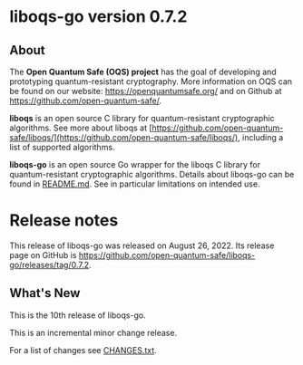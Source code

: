 liboqs-go version 0.7.2
=======================

About
-----

The **Open Quantum Safe (OQS) project** has the goal of developing and prototyping quantum-resistant cryptography. More information on OQS can be found on our website: https://openquantumsafe.org/ and on Github at https://github.com/open-quantum-safe/.

**liboqs** is an open source C library for quantum-resistant cryptographic algorithms. See more about liboqs at [https://github.com/open-quantum-safe/liboqs/](https://github.com/open-quantum-safe/liboqs/), including a list of supported algorithms.

**liboqs-go** is an open source Go wrapper for the liboqs C library for quantum-resistant cryptographic algorithms. Details about liboqs-go can be found in [README.md](https://github.com/open-quantum-safe/liboqs-go/blob/main/README.md). See in particular limitations on intended use.

Release notes
=============

This release of liboqs-go was released on August 26, 2022. Its release page on 
GitHub is https://github.com/open-quantum-safe/liboqs-go/releases/tag/0.7.2.

What's New
----------

This is the 10th release of liboqs-go. 

This is an incremental minor change release.

For a list of changes see [CHANGES.txt](https://github.com/open-quantum-safe/liboqs-go/blob/main/CHANGES.txt).
